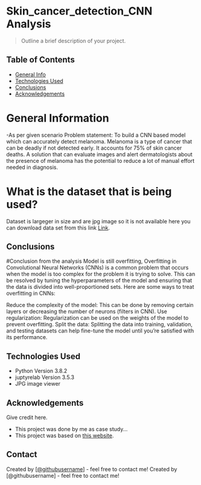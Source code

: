 # Skin_cancer_detection_CNN Analysis 
> Outline a brief description of your project.


## Table of Contents
* [General Info](#general-information)
* [Technologies Used](#technologies-used)
* [Conclusions](#conclusions)
* [Acknowledgements](#acknowledgements)

<!-- You can include any other section that is pertinent to your problem -->

 # General Information
-As per given scenario 
Problem statement: To build a CNN based model which can accurately detect melanoma. Melanoma is a type of cancer that can be deadly if not detected early. It accounts for 75% of skin cancer deaths. A solution that can evaluate images and alert dermatologists about the presence of melanoma has the potential to reduce a lot of manual effort needed in diagnosis.

# What is the dataset that is being used?
Dataset is largeger in size and are jpg image so it is not available here you can download data set from this link [Link](https://drive.google.com/file/d/1xLfSQUGDl8ezNNbUkpuHOYvSpTyxVhCs/view?usp=sharing).
<!-- You don't have to answer all the questions - just the ones relevant to your project. -->

## Conclusions
#Conclusion from the analysis
Model is still overfitting, Overfitting in Convolutional Neural Networks (CNNs) is a common problem that occurs when the model is too complex for the problem it is trying to solve. This can be resolved by tuning the hyperparameters of the model and ensuring that the data is divided into well-proportioned sets. Here are some ways to treat overfitting in CNNs:

Reduce the complexity of the model: This can be done by removing certain layers or decreasing the number of neurons (filters in CNN). Use regularization: Regularization can be used on the weights of the model to prevent overfitting. Split the data: Splitting the data into training, validation, and testing datasets can help fine-tune the model until you’re satisfied with its performance.


<!-- You don't have to answer all the questions - just the ones relevant to your project. -->


## Technologies Used
- Python Version 3.8.2
- juptyrelab Version 3.5.3
- JPG image viewer

<!-- As the libraries versions keep on changing, it is recommended to mention the version of library used in this project -->

## Acknowledgements
Give credit here.
- This project was done by me as case study...
- This project was based on [this website](https://www.kaggle.com).


## Contact
Created by [[@githubusername](https://github.com/ravi-maker)] - feel free to contact me!
Created by [@githubusername] - feel free to contact me!


<!-- Optional -->
<!-- ## License -->
<!-- This project is open source and available under the [... License](). -->

<!-- You don't have to include all sections - just the one's relevant to your project -->
